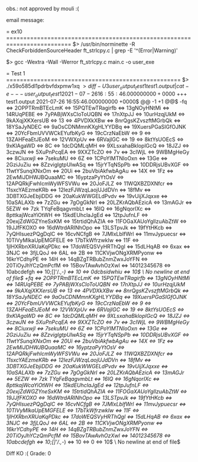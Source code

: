 obs.: not approved by mouli :(

email message:

= ex10 =========================================================================
$> /usr/bin/norminette -R CheckForbiddenSourceHeader ft_strlcpy.c | grep -E '^(Error|Warning)'

$> gcc -Wextra -Wall -Werror ft_strlcpy.c main.c -o user_exe 

= Test 1 ===================================================
$> ./x59o585dl1pdrbvfdxpmw1xq
$> diff -U 3 user_output_test1 test1.output | cat -e
--- user_output_test1	2021-07-26 16:55:46.000000000 +0000$
+++ test1.output	2021-07-26 16:55:46.000000000 +0000$
@@ -1 +1 @@$
-fq <=> 2OPPTRmBTEcLmK <=> 15PQTEwTRagirfb <=> 13gNOyHNtMi <=> 14RUqPEBE <=> 7yPABjWXsCloToUQBN <=> 17nXtpJJ <=> 10urHzqjUkM <=> 9kAXqjXKXersUB <=> 13 <=> 4PVDXkXBw <=> 8nrQgsKZvszftMGrbQk <=> 18YSaJyNDEC <=> 9aOsCDNMmnKXgHLYYDBq <=> 19XuersPGaSIGfOJNK <=> 20YcFbmUVVWCkEYufbKyG <=> 19cCrzNaEbW <=> 9 <=> 13ZAHFeaEtJEoM <=> 12VWXpUv <=> 6RVajIGC <=> 19 <=> 8ktYsUOEcS <=> 9xKlAgaWD <=> 8C <=> 1dcDQMLqMH <=> 9XLsxahaBkloplGcQ <=> 18JZJ <=> 3czwJN <=> 5XuPnPcqEA <=> 9XXZTcZO <=> 7v <=> 3cIWjL <=> 9WBMgHeGy <=> 8Ciuxwjl <=> 7sekuMU <=> 6Z <=> 1CPoYIMTNIoOxn <=> 13Ge <=> 2GziJuZiu <=> 8ZzviglgtpUlwASq <=> 15jrYTqNSpPb <=> 10DDRjsUBvXGF <=> 11wtYSunqXNxOm <=> 20Ui <=> 2buVbiAkfwbAgAu <=> 14X <=> 1Fz <=> 2EwMiJDHWJBQuaaMC <=> 16yptzaPyYtOsV <=> 12APQRkjFwhIcmWyWFSVWu <=> 20JoFJLZ <=> 11WQXBZDXNfcr <=> 11sxcYAEzmeKRb <=> 12IezFJWzqLaojUJdDVn <=> 18fMv <=> 3DBTXGJeEbjiDDG <=> 20aKukWWGELdPvdv <=> 19vUijXJqxxe <=> 10aSALAXb <=> 7zZGu <=> 7gOgGkNrl <=> 20LZKrAQbAEzicA <=> 13mAGJr <=> 5EZW <=> 7zk
TYqFeBqagvmbLt <=> 16IQ <=> 16gNqorIXc <=> 8pttkajWcaYiOtWH <=> 15kdEUhclaJgEd <=> 12tpJufnLF <=> 20exjZdWGZYneSxKM <=> 15trtidQhAZIA <=> 11FOGaXAUoYgIlzuAbZtW <=> 19JJfFKOXO <=> 16dWtrdARINhOpo <=> 13LSTpvJk <=> 19fYtHKcb <=> 7yQHIsuezPQgDqlC <=> 16cvNCfgB <=> 7JMIxLbIfWrl <=> 11mvJypuecsr <=> 10TlVyMlkaUpEMGFELE <=> 17bTkWfrzwkIw <=> 11F <=> 1jIHXRbnXRUaKqPDkc <=> 17doWEQSVyHRThQgl <=> 15dLHqAB <=> 6xax <=> 3NJC <=> 3fjLQoJ <=> 6AL <=> 2B <=> 11CKVjwONgXRMPyonw <=> 16krYCdhyPE <=> 14H <=> 14qBZgTRBubZnmZwxJoYFN <=> 20TiOyJhYCzQmPcfM <=> 15BovTAwAvhOzXwl <=> 14012345678 <=> 10abcdefgh <=> 10;[]'/.,_-) <=> 10 <=> 0dcbsidwhiu <=> 10$
\ No newline at end of file$
+fq <=> 2OPPTRmBTEcLmK <=> 15PQTEwTRagirfb <=> 13gNOyHNtMi <=> 14RUqPEBE <=> 7yPABjWXsCloToUQBN <=> 17nXtpJJ <=> 10urHzqjUkM <=> 9kAXqjXKXersUB <=> 13 <=> 4PVDXkXBw <=> 8nrQgsKZvszftMGrbQk <=> 18YSaJyNDEC <=> 9aOsCDNMmnKXgHLYYDBq <=> 19XuersPGaSIGfOJNK <=> 20YcFbmUVVWCkEYufbKyG <=> 19cCrzNaEbW <=> 9 <=> 13ZAHFeaEtJEoM <=> 12VWXpUv <=> 6RVajIGC <=> 19 <=> 8ktYsUOEcS <=> 9xKlAgaWD <=> 8C <=> 1dcDQMLqMH <=> 9XLsxahaBkloplGcQ <=> 18JZJ <=> 3czwJN <=> 5XuPnPcqEA <=> 9XXZTcZO <=> 7v <=> 3cIWjL <=> 9WBMgHeGy <=> 8Ciuxwjl <=> 7sekuMU <=> 6Z <=> 1CPoYIMTNIoOxn <=> 13Ge <=> 2GziJuZiu <=> 8ZzviglgtpUlwASq <=> 15jrYTqNSpPb <=> 10DDRjsUBvXGF <=> 11wtYSunqXNxOm <=> 20Ui <=> 2buVbiAkfwbAgAu <=> 14X <=> 1Fz <=> 2EwMiJDHWJBQuaaMC <=> 16yptzaPyYtOsV <=> 12APQRkjFwhIcmWyWFSVWu <=> 20JoFJLZ <=> 11WQXBZDXNfcr <=> 11sxcYAEzmeKRb <=> 12IezFJWzqLaojUJdDVn <=> 18fMv <=> 3DBTXGJeEbjiDDG <=> 20aKukWWGELdPvdv <=> 19vUijXJqxxe <=> 10aSALAXb <=> 7zZGu <=> 7gOgGkNrl <=> 20LZKrAQbAEzicA <=> 13mAGJr <=> 5EZW <=> 7zk
TYqFeBqagvmbLt <=> 16IQ <=> 16gNqorIXc <=> 8pttkajWcaYiOtWH <=> 15kdEUhclaJgEd <=> 12tpJufnLF <=> 20exjZdWGZYneSxKM <=> 15trtidQhAZIA <=> 11FOGaXAUoYgIlzuAbZtW <=> 19JJfFKOXO <=> 16dWtrdARINhOpo <=> 13LSTpvJk <=> 19fYtHKcb <=> 7yQHIsuezPQgDqlC <=> 16cvNCfgB <=> 7JMIxLbIfWrl <=> 11mvJypuecsr <=> 10TlVyMlkaUpEMGFELE <=> 17bTkWfrzwkIw <=> 11F <=> 1jIHXRbnXRUaKqPDkc <=> 17doWEQSVyHRThQgl <=> 15dLHqAB <=> 6xax <=> 3NJC <=> 3fjLQoJ <=> 6AL <=> 2B <=> 11CKVjwONgXRMPyonw <=> 16krYCdhyPE <=> 14H <=> 14qBZgTRBubZnmZwxJoYFN <=> 20TiOyJhYCzQmPcfM <=> 15BovTAwAvhOzXwl <=> 14012345678 <=> 10abcdefgh <=> 10;[]'/.,_-) <=> 10 <=> 0 <=> 10$
\ No newline at end of file$

Diff KO :(
Grade: 0
